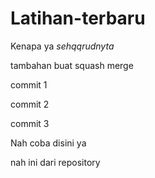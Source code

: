 # Latihan-terbaru
Kenapa ya
*sehqqrudnyta*

tambahan buat squash merge
<p>commit 1 </p>
<p>commit 2</p>
<p>commit 3</p>

Nah coba disini ya

nah ini dari repository
